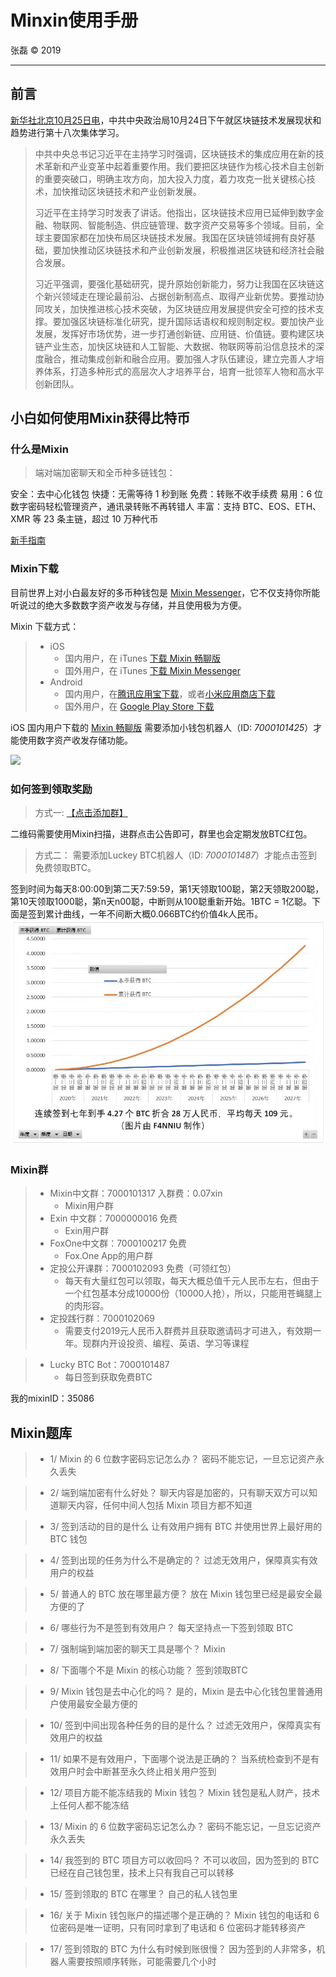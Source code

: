 # Minxin使用手册

张磊 &copy; 2019

-----

## 前言

[新华社北京10月25日电](http://www.xinhuanet.com/politics/2019-10/25/c_1125153665.htm)，中共中央政治局10月24日下午就区块链技术发展现状和趋势进行第十八次集体学习。
> 中共中央总书记习近平在主持学习时强调，区块链技术的集成应用在新的技术革新和产业变革中起着重要作用。我们要把区块链作为核心技术自主创新的重要突破口，明确主攻方向，加大投入力度，着力攻克一批关键核心技术，加快推动区块链技术和产业创新发展。
>
> 习近平在主持学习时发表了讲话。他指出，区块链技术应用已延伸到数字金融、物联网、智能制造、供应链管理、数字资产交易等多个领域。目前，全球主要国家都在加快布局区块链技术发展。我国在区块链领域拥有良好基础，要加快推动区块链技术和产业创新发展，积极推进区块链和经济社会融合发展。
>
> 习近平强调，要强化基础研究，提升原始创新能力，努力让我国在区块链这个新兴领域走在理论最前沿、占据创新制高点、取得产业新优势。要推动协同攻关，加快推进核心技术突破，为区块链应用发展提供安全可控的技术支撑。要加强区块链标准化研究，提升国际话语权和规则制定权。要加快产业发展，发挥好市场优势，进一步打通创新链、应用链、价值链。要构建区块链产业生态，加快区块链和人工智能、大数据、物联网等前沿信息技术的深度融合，推动集成创新和融合应用。要加强人才队伍建设，建立完善人才培养体系，打造多种形式的高层次人才培养平台，培育一批领军人物和高水平创新团队。
>
## 小白如何使用Mixin获得比特币

### 什么是Mixin
> 端对端加密聊天和全币种多链钱包：

安全：去中心化钱包
快捷：无需等待 1 秒到账
免费：转账不收手续费
易用：6 位数字密码轻松管理资产，通讯录转账不再转错人
丰富：支持 BTC、EOS、ETH、XMR 等 23 条主链，超过 10 万种代币

[新手指南](https://newbie.zeromesh.net/index.html)

### Mixin下载
目前世界上对小白最友好的多币种钱包是 [Mixin Messenger](https://mixin.one/messenger)，它不仅支持你所能听说过的绝大多数数字资产收发与存储，并且使用极为方便。

Mixin 下载方式：

> * iOS
>   * 国内用户，在 iTunes [下载 Mixin 畅聊版](https://apps.apple.com/cn/app/mixin-%E5%AF%86%E4%BF%A1%E7%95%85%E8%81%8A%E7%89%88/id1457938019)
>   * 国外用户，在 iTunes [下载 Mixin Messenger](https://apps.apple.com/app/mixin/id1322324266)
> * Android
>   * 国内用户，在[腾讯应用宝下载](https://a.app.qq.com/o/simple.jsp?pkgname=one.mixin.messenger)，或者[小米应用商店下载](http://app.mi.com/details?id=one.mixin.messenger)
>   * 国外用户，在 [Google Play Store 下载](https://play.google.com/store/apps/details?id=one.mixin.messenger)

iOS 国内用户下载的 [Mixin 畅聊版](https://apps.apple.com/cn/app/mixin-%E5%AF%86%E4%BF%A1%E7%95%85%E8%81%8A%E7%89%88/id1457938019) 需要添加小钱包机器人（ID: *7000101425*）才能使用数字资产收发存储功能。

![](images/miniwallet.png)


### 如何签到领取奖励
> 方式一:
[【点击添加群】](https://mixin.one/codes/1484dbc5-44f4-4b39-b3e3-92f6de24cb4e)

二维码需要使用Mixin扫描，进群点击公告即可，群里也会定期发放BTC红包。

> 方式二：
需要添加Luckey BTC机器人（ID: *7000101487*）才能点击签到免费领取BTC。

签到时间为每天8:00:00到第二天7:59:59，第1天领取100聪，第2天领取200聪，第10天领取1000聪，第n天n00聪，中断则从100聪重新开始。1BTC = 1亿聪。下面是签到累计曲线，一年不间断大概0.066BTC约价值4k人民币。
![累计签到曲线](images/quxian.jpeg)

### Mixin群
> * Mixin中文群：7000101317 入群费：0.07xin
>   * Mixin用户群
> * Exin 中文群：7000000016 免费
>   * Exin用户群
> * FoxOne中文群：7000100217 免费
>   * Fox.One App的用户群
> * 定投公开课群：7000102093 免费（可领红包）
>   * 每天有大量红包可以领取，每天大概总值千元人民币左右，但由于一个红包基本分成10000份（10000人抢），所以，只能用苍蝇腿上的肉形容。
> * 定投践行群：7000102069
>   * 需要支付2019元人民币入群费并且获取邀请码才可进入，有效期一年。现群内开设投资、编程、英语、学习等课程

> * Lucky BTC Bot：7000101487 
>   * 每日签到获取免费BTC

我的mixinID：35086
## Mixin题库
> * 1/ Mixin 的 6 位数字密码忘记怎么办？
密码不能忘记，一旦忘记资产永久丢失

> * 2/ 端到端加密有什么好处？
聊天内容是加密的，只有聊天双方可以知道聊天内容，任何中间人包括 Mixin 项目方都不知道

> * 3/ 签到活动的目的是什么
让有效用户拥有 BTC 并使用世界上最好用的 BTC 钱包

> * 4/ 签到出现的任务为什么不是确定的？
过滤无效用户，保障真实有效用户的权益

> * 5/ 普通人的 BTC 放在哪里最方便？
放在 Mixin 钱包里已经是最安全最方便的了

> * 6/ 哪些行为不是签到有效用户？
每天坚持点一下签到领取 BTC

> * 7/ 强制端到端加密的聊天工具是哪个？
Mixin

> * 8/ 下面哪个不是 Mixin 的核心功能？
签到领取BTC

> * 9/ Mixin 钱包是去中心化的吗？
是的，Mixin 是去中心化钱包里普通用户使用最安全最方便的

> * 10/ 签到中间出现各种任务的目的是什么？
过滤无效用户，保障真实有效用户的权益

> * 11/ 如果不是有效用户，下面哪个说法是正确的？
当系统检查到不是有效用户时会中断甚至永久终止相关用户签到

> * 12/ 项目方能不能冻结我的 Mixin 钱包？
Mixin 钱包是私人财产，技术上任何人都不能冻结

> * 13/ Mixin 的 6 位数字密码忘记怎么办？
密码不能忘记，一旦忘记资产永久丢失

> * 14/ 我签到的 BTC 项目方可以收回吗？
不可以收回，因为签到的 BTC 已经在自己钱包里，技术上只有我自己可以转移

> * 15/ 签到领取的 BTC 在哪里？
自己的私人钱包里

> * 16/ 关于 Mixin 钱包账户的描述哪个是正确的？
Mixin 钱包的电话和 6 位密码是唯一证明，只有同时拿到了电话和 6 位密码才能转移资产

> * 17/ 签到领取的 BTC 为什么有时候到账很慢？
因为签到的人非常多，机器人需要按照顺序转账，可能需要几个小时

